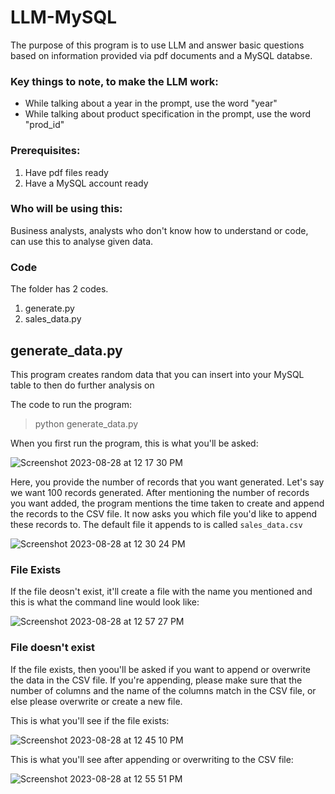 # LLM-MySQL

The purpose of this program is to use LLM and answer basic questions based on information provided via pdf documents and a MySQL databse.

### Key things to note, to make the LLM work:
- While talking about a year in the prompt, use the word "year"
- While talking about product specification in the prompt, use the word "prod_id"

### Prerequisites:
1. Have pdf files ready
2. Have a MySQL account ready

### Who will be using this: 
Business analysts, analysts who don't know how to understand or code, can use this to analyse given data.

### Code
The folder has 2 codes.
1. generate.py
2. sales_data.py


## generate_data.py
This program creates random data that you can insert into your MySQL table to then do further analysis on

The code to run the program:
> python generate_data.py

When you first run the program, this is what you'll be asked:

![Screenshot 2023-08-28 at 12 17 30 PM](https://github.com/niyanthgri/LLM-MySQL/assets/140157007/0e0493bc-21e2-465a-a76d-b2549144159b)

Here, you provide the number of records that you want generated. Let's say we want 100 records generated. 
After mentioning the number of records you want added, the program mentions the time taken to create and append the records to the CSV file.
It now asks you which file you'd like to append these records to. The default file it appends to is called ```sales_data.csv```

![Screenshot 2023-08-28 at 12 30 24 PM](https://github.com/niyanthgri/LLM-MySQL/assets/140157007/d1b89e0d-8d5a-41aa-89ef-8feef2145599)

### File Exists
If the file deosn't exist, it'll create a file with the name you mentioned and this is what the command line would look like:

![Screenshot 2023-08-28 at 12 57 27 PM](https://github.com/niyanthgri/LLM-MySQL/assets/140157007/ad97a539-a0be-4b8d-8252-5aa5d269037f)

### File doesn't exist
If the file exists, then yoou'll be asked if you want to append or overwrite the data in the CSV file. If you're appending, please make sure that the number of columns and the name of the columns match in the CSV file, or else please overwrite or create a new file.

This is what you'll see if the file exists:

![Screenshot 2023-08-28 at 12 45 10 PM](https://github.com/niyanthgri/LLM-MySQL/assets/140157007/cb5d8c5f-7969-4f1b-b364-8af6b63540b8)

This is what you'll see after appending or overwriting to the CSV file:

![Screenshot 2023-08-28 at 12 55 51 PM](https://github.com/niyanthgri/LLM-MySQL/assets/140157007/568c630f-2778-48c5-ac56-b8ff505fab47)







